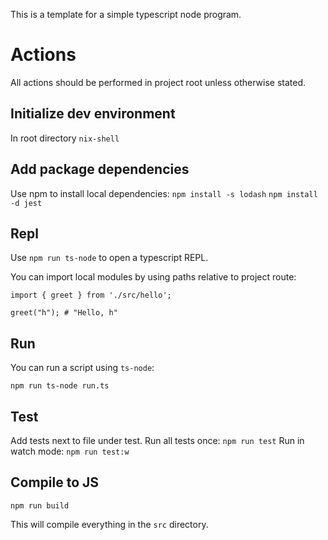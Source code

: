 This is a template for a simple typescript node program.

# Actions

All actions should be performed in project root unless otherwise stated.

## Initialize dev environment
In root directory
`nix-shell` 

## Add package dependencies
Use npm to install local dependencies:
`npm install -s lodash`
`npm install -d jest`

## Repl
Use `npm run ts-node` to open a typescript REPL.

You can import local modules by using paths relative to project route:
```
import { greet } from './src/hello';

greet("h"); # "Hello, h"
```


## Run
You can run a script using `ts-node`:

`npm run ts-node run.ts`

## Test
Add tests next to file under test.
Run all tests once: `npm run test` 
Run in watch mode: `npm run test:w`

## Compile to JS

`npm run build`

This will compile everything in the `src` directory.
